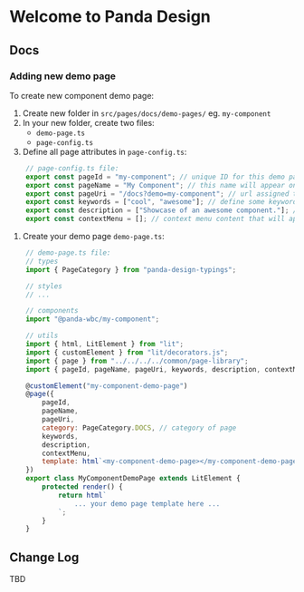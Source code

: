 # Welcome to Panda Design

## Docs

### Adding new demo page

To create new component demo page:
1. Create new folder in `src/pages/docs/demo-pages/` eg. `my-component`
1. In your new folder, create two files:
	- `demo-page.ts`
	- `page-config.ts`
1. Define all page attributes in `page-config.ts`:
```javascript
	// page-config.ts file:
	export const pageId = "my-component"; // unique ID for this demo page
	export const pageName = "My Component"; // this name will appear on the side menu
	export const pageUri = "/docs?demo=my-component"; // url assigned to panda-router
	export const keywords = ["cool", "awesome"]; // define some keywords to help find your page in global search
	export const description = ["Showcase of an awesome component."]; // write some description of your demo page to help users understand what is this page about
	export const contextMenu = []; // context menu content that will appear on the right side
```
1. Create your demo page `demo-page.ts`:
```javascript
	// demo-page.ts file:
	// types
	import { PageCategory } from "panda-design-typings";

	// styles
	// ...

	// components
	import "@panda-wbc/my-component";

	// utils
	import { html, LitElement } from "lit";
	import { customElement } from "lit/decorators.js";
	import { page } from "../../../../common/page-library";
	import { pageId, pageName, pageUri, keywords, description, contextMenu } from "./page-config";

	@customElement("my-component-demo-page")
	@page({
		pageId,
		pageName,
		pageUri,
		category: PageCategory.DOCS, // category of page
		keywords,
		description,
		contextMenu,
		template: html`<my-component-demo-page></my-component-demo-page>`
	})
	export class MyComponentDemoPage extends LitElement {
		protected render() {
			return html`
				... your demo page template here ...
			`;
		}
	}

```


## Change Log

TBD